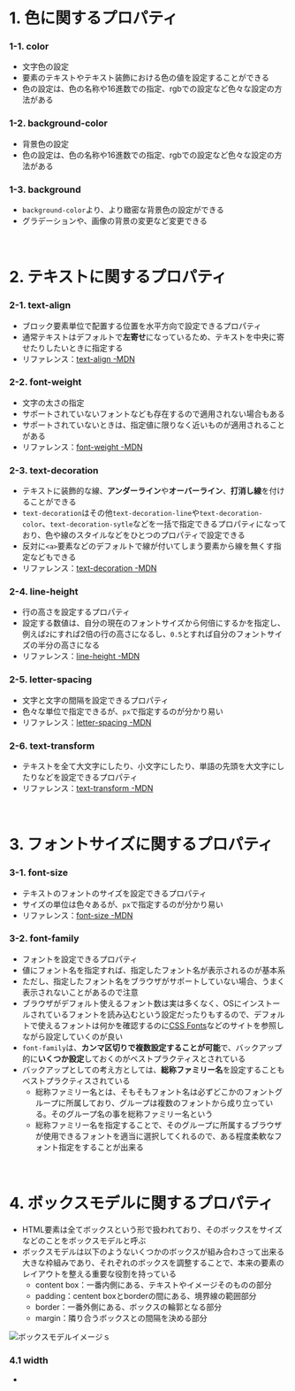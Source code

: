 # 1. 色に関するプロパティ
### 1-1. color
- 文字色の設定
- 要素のテキストやテキスト装飾における色の値を設定することができる
- 色の設定は、色の名称や16進数での指定、rgbでの設定など色々な設定の方法がある
  
### 1-2. background-color
- 背景色の設定
- 色の設定は、色の名称や16進数での指定、rgbでの設定など色々な設定の方法がある
  
### 1-3. background
- `background-color`より、より緻密な背景色の設定ができる
- グラデーションや、画像の背景の変更など変更できる
  
<br>  
  
# 2. テキストに関するプロパティ
### 2-1. text-align
- ブロック要素単位で配置する位置を水平方向で設定できるプロパティ
- 通常テキストはデフォルトで**左寄せ**になっているため、テキストを中央に寄せたりしたいときに指定する
- リファレンス：[text-align -MDN](https://developer.mozilla.org/ja/docs/Web/CSS/text-align)  
    
### 2-2. font-weight
- 文字の太さの指定
- サポートされていないフォントなども存在するので適用されない場合もある
- サポートされていないときは、指定値に限りなく近いものが適用されることがある
- リファレンス：[font-weight -MDN](https://developer.mozilla.org/ja/docs/Web/CSS/font-weight)  
  
### 2-3. text-decoration
- テキストに装飾的な線、**アンダーライン**や**オーバーライン**、**打消し線**を付けることができる
- `text-decoration`はその他`text-decoration-line`や`text-decoration-color`、`text-decoration-sytle`などを一括で指定できるプロパティになっており、色や線のスタイルなどをひとつのプロパティで設定できる
- 反対に`<a>`要素などのデフォルトで線が付いてしまう要素から線を無くす指定などもできる
- リファレンス：[text-decoration -MDN](https://developer.mozilla.org/ja/docs/Web/CSS/text-decoration)  
  
### 2-4. line-height
- 行の高さを設定するプロパティ
- 設定する数値は、自分の現在のフォントサイズから何倍にするかを指定し、例えば`2`にすれば2倍の行の高さになるし、`0.5`とすれば自分のフォントサイズの半分の高さになる  
- リファレンス：[line-height -MDN](https://developer.mozilla.org/ja/docs/Web/CSS/line-height)
  
### 2-5. letter-spacing
- 文字と文字の間隔を設定できるプロパティ
- 色々な単位で指定できるが、`px`で指定するのが分かり易い
- リファレンス：[letter-spacing -MDN](https://developer.mozilla.org/ja/docs/Web/CSS/letter-spacing)  

### 2-6. text-transform
- テキストを全て大文字にしたり、小文字にしたり、単語の先頭を大文字にしたりなどを設定できるプロパティ
- リファレンス：[text-transform -MDN](https://developer.mozilla.org/ja/docs/Web/CSS/text-transform)  
  
<br>  
  
# 3. フォントサイズに関するプロパティ
### 3-1. font-size
- テキストのフォントのサイズを設定できるプロパティ
- サイズの単位は色々あるが、`px`で指定するのが分かり易い
- リファレンス：[font-size -MDN](https://developer.mozilla.org/ja/docs/Web/CSS/font-size)
  
### 3-2. font-family
- フォントを設定できるプロパティ
- 値にフォント名を指定すれば、指定したフォント名が表示されるのが基本系
- ただし、指定したフォント名をブラウザがサポートしていない場合、うまく表示されないことがあるので注意
- ブラウザがデフォルト使えるフォント数は実は多くなく、OSにインストールされているフォントを読み込むという設定だったりもするので、デフォルトで使えるフォントは何かを確認するのに[CSS Fonts](https://www.cssfontstack.com/)などのサイトを参照しながら設定していくのが良い
- `font-family`は、**カンマ区切りで複数設定することが可能**で、バックアップ的に**いくつか設定**しておくのがベストプラクティスとされている
- バックアップとしての考え方としては、**総称ファミリー名**を設定することもベストプラクティスされている
  - 総称ファミリー名とは、そもそもフォント名は必ずどこかのフォントグループに所属しており、グループは複数のフォントから成り立っている。そのグループ名の事を総称ファミリー名という
  - 総称ファミリー名を指定することで、そのグループに所属するブラウザが使用できるフォントを適当に選択してくれるので、ある程度柔軟なフォント指定をすることが出来る
  
<br>  
  
# 4. ボックスモデルに関するプロパティ
- HTML要素は全てボックスという形で扱われており、そのボックスをサイズなどのことをボックスモデルと呼ぶ
- ボックスモデルは以下のようないくつかのボックスが組み合わさって出来る大きな枠組みであり、それぞれのボックスを調整することで、本来の要素のレイアウトを整える重要な役割を持っている
  - content box：一番内側にある、テキストやイメージそのものの部分
  - padding：centent boxとborderの間にある、境界線の範囲部分
  - border：一番外側にある、ボックスの輪郭となる部分
  - margin：隣り合うボックスとの間隔を決める部分  
  
![ボックスモデルイメージｓ](../image/ボックスモデル.png)  

  
### 4.1 width
- 





<!-- 定型表現（コピーして使う）- リファレンス：[ -MDN]() -->